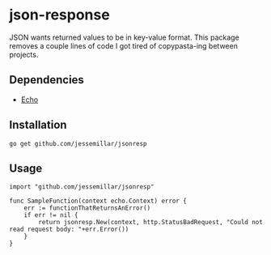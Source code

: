 # json-response

JSON wants returned values to be in key-value format. This package removes a couple lines of code I got tired of copypasta-ing between projects.

## Dependencies
- [Echo](https://labstack.com/echo)

## Installation
```
go get github.com/jessemillar/jsonresp
```

## Usage
```
import "github.com/jessemillar/jsonresp"
```
```
func SampleFunction(context echo.Context) error {
	err := functionThatReturnsAnError()
	if err != nil {
		return jsonresp.New(context, http.StatusBadRequest, "Could not read request body: "+err.Error())
	}
}
```
